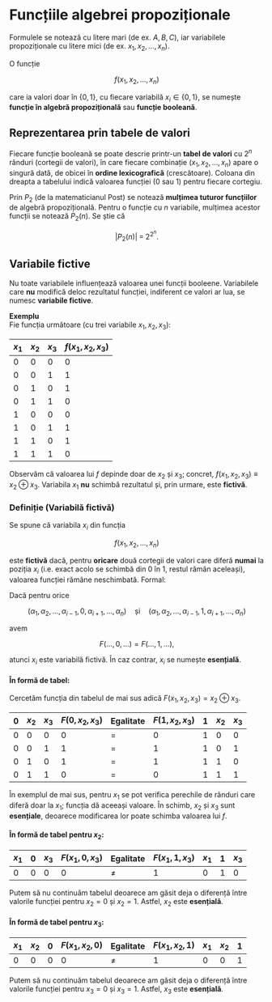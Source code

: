 # Funcțiile algebrei propoziționale

Formulele se notează cu litere mari (de ex. $A, B, C$), iar variabilele propoziționale cu litere mici (de ex. $x_1, x_2, \ldots, x_n$).

O funcție

$$
f(x_1, x_2, \ldots, x_n)
$$

care ia valori doar în $\{0, 1\}$, cu fiecare variabilă $x_i \in \{0, 1\}$, se numește **funcție în algebră propozițională** sau **funcție booleană**.

## Reprezentarea prin tabele de valori

Fiecare funcție booleană se poate descrie printr-un **tabel de valori** cu $2^n$ rânduri (cortegii de valori), în care fiecare combinație $(x_1, x_2, \ldots, x_n)$ apare o singură dată, de obicei în **ordine lexicografică** (crescătoare). Coloana din dreapta a tabelului indică valoarea funcției (0 sau 1) pentru fiecare cortegiu.

Prin $P_2$ (de la matematicianul Post) se notează **mulțimea tuturor funcțiilor** de algebră propozițională. Pentru o funcție cu $n$ variabile, mulțimea acestor funcții se notează $P_2(n)$. Se știe că

$$
|P_2(n)| \;=\; 2^{2^n}.
$$

## Variabile fictive

Nu toate variabilele influențează valoarea unei funcții booleene. Variabilele care **nu** modifică deloc rezultatul funcției, indiferent ce valori ar lua, se numesc **variabile fictive**.

**Exemplu**  
Fie funcția următoare (cu trei variabile $x_1, x_2, x_3$):

| $x_1$ | $x_2$ | $x_3$ | $f(x_1, x_2, x_3)$ |
| ----- | ----- | ----- | ------------------ |
| 0     | 0     | 0     | 0                  |
| 0     | 0     | 1     | 1                  |
| 0     | 1     | 0     | 1                  |
| 0     | 1     | 1     | 0                  |
| 1     | 0     | 0     | 0                  |
| 1     | 0     | 1     | 1                  |
| 1     | 1     | 0     | 1                  |
| 1     | 1     | 1     | 0                  |

Observăm că valoarea lui $f$ depinde doar de $x_2$ și $x_3$; concret, $f(x_1, x_2, x_3) \equiv x_2 \oplus x_3$. Variabila $x_1$ **nu** schimbă rezultatul și, prin urmare, este **fictivă**.

### Definiție (Variabilă fictivă)

Se spune că variabila $x_i$ din funcția

$$
f(x_1, x_2, \ldots, x_n)
$$

este **fictivă** dacă, pentru **oricare** două cortegii de valori care diferă **numai** la poziția $x_i$ (i.e. exact acolo se schimbă din 0 în 1, restul rămân aceleași), valoarea funcției rămâne neschimbată. Formal:

Dacă pentru orice

$$
(\alpha_1, \alpha_2, \ldots, \alpha_{i-1},\,0,\,\alpha_{i+1}, \ldots, \alpha_n)
\quad\text{și}\quad
(\alpha_1, \alpha_2, \ldots, \alpha_{i-1},\,1,\,\alpha_{i+1}, \ldots, \alpha_n)
$$

avem

$$
F(\dots,0,\dots) = F(\dots,1,\dots),
$$

atunci $x_i$ este variabilă fictivă. În caz contrar, $x_i$ se numește **esențială**.

#### În formă de tabel:

Cercetăm funcția din tabelul de mai sus adică $F(x_1, x_2, x_3) = x_2 \oplus x_3$.

| $0$ | $x_2$ | $x_3$ | $F(0, x_2, x_3)$ | Egalitate | $F(1, x_2, x_3)$ | $1$ | $x_2$ | $x_3$ |
| --- | ----- | ----- | ---------------- | --------- | ---------------- | --- | ----- | ----- |
| 0   | 0     | 0     | 0                | $=$       | 0                | 1   | 0     | 0     |
| 0   | 0     | 1     | 1                | $=$       | 1                | 1   | 0     | 1     |
| 0   | 1     | 0     | 1                | $=$       | 1                | 1   | 1     | 0     |
| 0   | 1     | 1     | 0                | $=$       | 0                | 1   | 1     | 1     |

În exemplul de mai sus, pentru $x_1$ se pot verifica perechile de rânduri care diferă doar la $x_1$; funcția dă aceeași valoare. În schimb, $x_2$ și $x_3$ sunt **esențiale**, deoarece modificarea lor poate schimba valoarea lui $f$.

#### În formă de tabel pentru $x_2$:

| $x_1$ | $0$ | $x_3$ | $F(x_1, 0, x_3)$ | Egalitate | $F(x_1, 1, x_3)$ | $x_1$ | $1$ | $x_3$ |
| ----- | --- | ----- | ---------------- | --------- | ---------------- | ----- | --- | ----- |
| 0     | 0   | 0     | 0                | $\neq$    | 1                | 0     | 1   | 0     |

Putem să nu continuăm tabelul deoarece am găsit deja o diferență între valorile funcției pentru $x_2 = 0$ și $x_2 = 1$. Astfel, $x_2$ este **esențială**.

#### În formă de tabel pentru $x_3$:

| $x_1$ | $x_2$ | $0$ | $F(x_1, x_2, 0)$ | Egalitate | $F(x_1, x_2, 1)$ | $x_1$ | $x_2$ | $1$ |
| ----- | ----- | --- | ---------------- | --------- | ---------------- | ----- | ----- | --- |
| 0     | 0     | 0   | 0                | $\neq$    | 1                | 0     | 0     | 1   |

Putem să nu continuăm tabelul deoarece am găsit deja o diferență între valorile funcției pentru $x_3 = 0$ și $x_3 = 1$. Astfel, $x_3$ este **esențială**.
